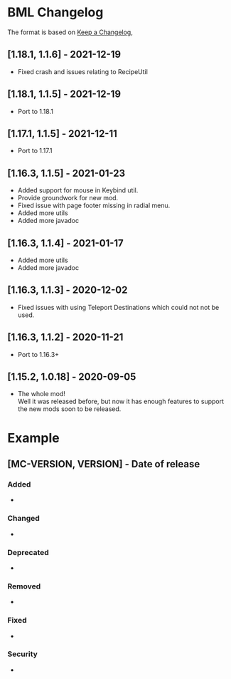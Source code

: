 # BML Changelog

The format is based on [Keep a Changelog](https://keepachangelog.com/en/1.0.0/),

## [1.18.1, 1.1.6] - 2021-12-19

- Fixed crash and issues relating to RecipeUtil

## [1.18.1, 1.1.5] - 2021-12-19

- Port to 1.18.1

## [1.17.1, 1.1.5] - 2021-12-11

- Port to 1.17.1

## [1.16.3, 1.1.5] - 2021-01-23

- Added support for mouse in Keybind util.
- Provide groundwork for new mod.
- Fixed issue with page footer missing in radial menu.
- Added more utils
- Added more javadoc

## [1.16.3, 1.1.4] - 2021-01-17
- Added more utils
- Added more javadoc

## [1.16.3, 1.1.3] - 2020-12-02
- Fixed issues with using Teleport Destinations which could not not be used.

## [1.16.3, 1.1.2] - 2020-11-21
- Port to 1.16.3+

## [1.15.2, 1.0.18] - 2020-09-05
- The whole mod!  
Well it was released before, but now it has enough features to support the new mods soon to be released.

# Example
## [MC-VERSION, VERSION] - Date of release
### Added
- 
### Changed
- 
### Deprecated
- 
### Removed
- 
### Fixed
- 
### Security
- 
